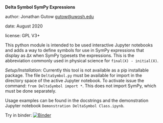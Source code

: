__Delta Symbol SymPy Expressions__

author: Jonathan Gutow <gutow@uwosh.edu>

date: August 2020

license: GPL V3+

This python module is intended to be used interactive Jupyter notebooks and adds a way to define symbols
for use in SymPy expressions that display as &Delta;`X` when SymPy
typesets the expressions. This is the abbreviation commonly used in physical science for `final(X) - initial(X)`.

_Setup/Installation_: Currently this tool is not available as a pip installable package. The file `DeltaSymbol.py`
must be available for import in the directory space of the active Jupyter notebook. To activate issue
the command: `from DeltaSymbol import *`. This does not import SymPy, which must be done separately.

Usage examples can be found in the docstrings and the demonstration Jupyter notebook `Demonstration DeltaSymbol Class.ipynb`. 

Try in binder: [![Binder](https://mybinder.org/badge_logo.svg)](https://mybinder.org/v2/gh/gutow/DeltaSymbol.git/origin)